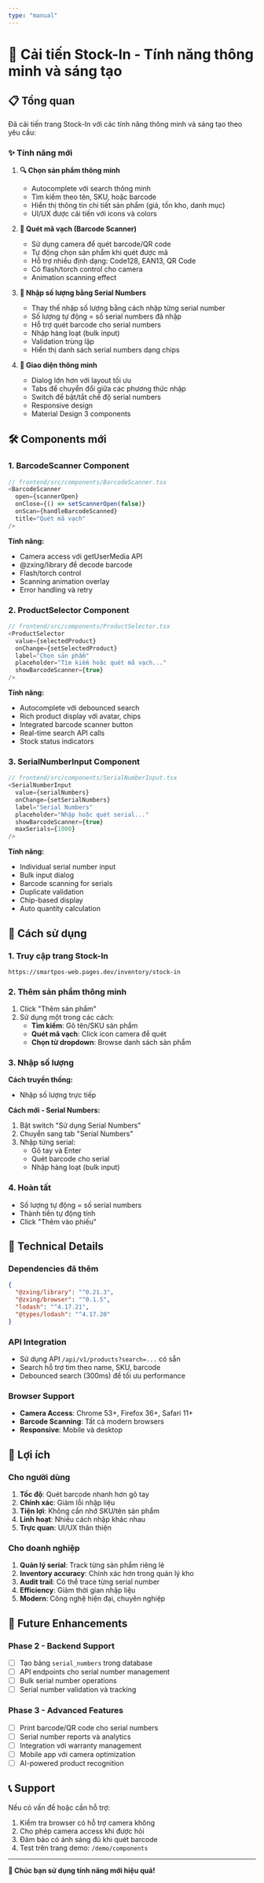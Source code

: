 ```yaml
---
type: "manual"
---
```


# 🚀 Cải tiến Stock-In - Tính năng thông minh và sáng tạo

## 📋 Tổng quan

Đã cải tiến trang Stock-In với các tính năng thông minh và sáng tạo theo yêu cầu:

### ✨ Tính năng mới

1. **🔍 Chọn sản phẩm thông minh**
   - Autocomplete với search thông minh
   - Tìm kiếm theo tên, SKU, hoặc barcode
   - Hiển thị thông tin chi tiết sản phẩm (giá, tồn kho, danh mục)
   - UI/UX được cải tiến với icons và colors

2. **📱 Quét mã vạch (Barcode Scanner)**
   - Sử dụng camera để quét barcode/QR code
   - Tự động chọn sản phẩm khi quét được mã
   - Hỗ trợ nhiều định dạng: Code128, EAN13, QR Code
   - Có flash/torch control cho camera
   - Animation scanning effect

3. **🔢 Nhập số lượng bằng Serial Numbers**
   - Thay thế nhập số lượng bằng cách nhập từng serial number
   - Số lượng tự động = số serial numbers đã nhập
   - Hỗ trợ quét barcode cho serial numbers
   - Nhập hàng loạt (bulk input)
   - Validation trùng lặp
   - Hiển thị danh sách serial numbers dạng chips

4. **🎨 Giao diện thông minh**
   - Dialog lớn hơn với layout tối ưu
   - Tabs để chuyển đổi giữa các phương thức nhập
   - Switch để bật/tắt chế độ serial numbers
   - Responsive design
   - Material Design 3 components

## 🛠️ Components mới

### 1. BarcodeScanner Component
```typescript
// frontend/src/components/BarcodeScanner.tsx
<BarcodeScanner
  open={scannerOpen}
  onClose={() => setScannerOpen(false)}
  onScan={handleBarcodeScanned}
  title="Quét mã vạch"
/>
```

**Tính năng:**
- Camera access với getUserMedia API
- @zxing/library để decode barcode
- Flash/torch control
- Scanning animation overlay
- Error handling và retry

### 2. ProductSelector Component
```typescript
// frontend/src/components/ProductSelector.tsx
<ProductSelector
  value={selectedProduct}
  onChange={setSelectedProduct}
  label="Chọn sản phẩm"
  placeholder="Tìm kiếm hoặc quét mã vạch..."
  showBarcodeScanner={true}
/>
```

**Tính năng:**
- Autocomplete với debounced search
- Rich product display với avatar, chips
- Integrated barcode scanner button
- Real-time search API calls
- Stock status indicators

### 3. SerialNumberInput Component
```typescript
// frontend/src/components/SerialNumberInput.tsx
<SerialNumberInput
  value={serialNumbers}
  onChange={setSerialNumbers}
  label="Serial Numbers"
  placeholder="Nhập hoặc quét serial..."
  showBarcodeScanner={true}
  maxSerials={1000}
/>
```

**Tính năng:**
- Individual serial number input
- Bulk input dialog
- Barcode scanning for serials
- Duplicate validation
- Chip-based display
- Auto quantity calculation

## 📱 Cách sử dụng

### 1. Truy cập trang Stock-In
```
https://smartpos-web.pages.dev/inventory/stock-in
```

### 2. Thêm sản phẩm thông minh
1. Click "Thêm sản phẩm"
2. Sử dụng một trong các cách:
   - **Tìm kiếm**: Gõ tên/SKU sản phẩm
   - **Quét mã vạch**: Click icon camera để quét
   - **Chọn từ dropdown**: Browse danh sách sản phẩm

### 3. Nhập số lượng
**Cách truyền thống:**
- Nhập số lượng trực tiếp

**Cách mới - Serial Numbers:**
1. Bật switch "Sử dụng Serial Numbers"
2. Chuyển sang tab "Serial Numbers"
3. Nhập từng serial:
   - Gõ tay và Enter
   - Quét barcode cho serial
   - Nhập hàng loạt (bulk input)

### 4. Hoàn tất
- Số lượng tự động = số serial numbers
- Thành tiền tự động tính
- Click "Thêm vào phiếu"

## 🔧 Technical Details

### Dependencies đã thêm
```json
{
  "@zxing/library": "^0.21.3",
  "@zxing/browser": "^0.1.5", 
  "lodash": "^4.17.21",
  "@types/lodash": "^4.17.20"
}
```

### API Integration
- Sử dụng API `/api/v1/products?search=...` có sẵn
- Search hỗ trợ tìm theo name, SKU, barcode
- Debounced search (300ms) để tối ưu performance

### Browser Support
- **Camera Access**: Chrome 53+, Firefox 36+, Safari 11+
- **Barcode Scanning**: Tất cả modern browsers
- **Responsive**: Mobile và desktop

## 🎯 Lợi ích

### Cho người dùng
1. **Tốc độ**: Quét barcode nhanh hơn gõ tay
2. **Chính xác**: Giảm lỗi nhập liệu
3. **Tiện lợi**: Không cần nhớ SKU/tên sản phẩm
4. **Linh hoạt**: Nhiều cách nhập khác nhau
5. **Trực quan**: UI/UX thân thiện

### Cho doanh nghiệp
1. **Quản lý serial**: Track từng sản phẩm riêng lẻ
2. **Inventory accuracy**: Chính xác hơn trong quản lý kho
3. **Audit trail**: Có thể trace từng serial number
4. **Efficiency**: Giảm thời gian nhập liệu
5. **Modern**: Công nghệ hiện đại, chuyên nghiệp

## 🚀 Future Enhancements

### Phase 2 - Backend Support
- [ ] Tạo bảng `serial_numbers` trong database
- [ ] API endpoints cho serial number management
- [ ] Bulk serial number operations
- [ ] Serial number validation và tracking

### Phase 3 - Advanced Features
- [ ] Print barcode/QR code cho serial numbers
- [ ] Serial number reports và analytics
- [ ] Integration với warranty management
- [ ] Mobile app với camera optimization
- [ ] AI-powered product recognition

## 📞 Support

Nếu có vấn đề hoặc cần hỗ trợ:
1. Kiểm tra browser có hỗ trợ camera không
2. Cho phép camera access khi được hỏi
3. Đảm bảo có ánh sáng đủ khi quét barcode
4. Test trên trang demo: `/demo/components`

---

**🎉 Chúc bạn sử dụng tính năng mới hiệu quả!**
